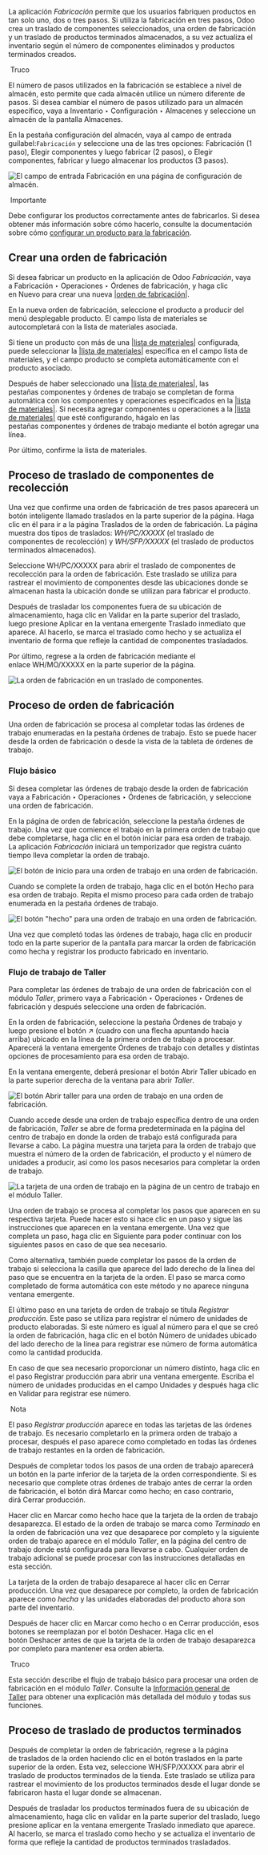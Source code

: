 La aplicación _Fabricación_ permite que los usuarios fabriquen productos en tan solo uno, dos o tres pasos. Si utiliza la fabricación en tres pasos, Odoo crea un traslado de componentes seleccionados, una orden de fabricación y un traslado de productos terminados almacenados, a su vez actualiza el inventario según el número de componentes eliminados y productos terminados creados.

 Truco

El número de pasos utilizados en la fabricación se establece a nivel de almacén, esto permite que cada almacén utilice un número diferente de pasos. Si desea cambiar el número de pasos utilizado para un almacén específico, vaya a Inventario ‣ Configuración ‣ Almacenes y seleccione un almacén de la pantalla Almacenes.

En la pestaña configuración del almacén, vaya al campo de entrada guilabel:`Fabricación` y seleccione una de las tres opciones: Fabricación (1 paso), Elegir componentes y luego fabricar (2 pasos), o Elegir componentes, fabricar y luego almacenar los productos (3 pasos).

![El campo de entrada Fabricación en una página de configuración de almacén.](https://www.odoo.com/documentation/17.0/es/_images/manufacturing-type1.png)

 Importante

Debe configurar los productos correctamente antes de fabricarlos. Si desea obtener más información sobre cómo hacerlo, consulte la documentación sobre cómo [configurar un producto para la fabricación](https://www.odoo.com/documentation/17.0/es/applications/inventory_and_mrp/manufacturing/basic_setup/configure_manufacturing_product.html#manufacturing-management-configure-manufacturing-product).

## Crear una orden de fabricación[](https://www.odoo.com/documentation/17.0/es/applications/inventory_and_mrp/manufacturing/basic_setup/three_step_manufacturing.html#create-manufacturing-order "Enlazar permanentemente con este título")

Si desea fabricar un producto en la aplicación de Odoo _Fabricación_, vaya a Fabricación ‣ Operaciones ‣ Órdenes de fabricación, y haga clic en Nuevo para crear una nueva [|orden de fabricación|](https://www.odoo.com/documentation/17.0/es/applications/inventory_and_mrp/manufacturing/basic_setup/three_step_manufacturing.html#id1).

En la nueva orden de fabricación, seleccione el producto a producir del menú desplegable producto. El campo lista de materiales se autocompletará con la lista de materiales asociada.

Si tiene un producto con más de una [|lista de materiales|](https://www.odoo.com/documentation/17.0/es/applications/inventory_and_mrp/manufacturing/basic_setup/three_step_manufacturing.html#id3) configurada, puede seleccionar la [|lista de materiales|](https://www.odoo.com/documentation/17.0/es/applications/inventory_and_mrp/manufacturing/basic_setup/three_step_manufacturing.html#id5) específica en el campo lista de materiales, y el campo producto se completa automáticamente con el producto asociado.

Después de haber seleccionado una [|lista de materiales|](https://www.odoo.com/documentation/17.0/es/applications/inventory_and_mrp/manufacturing/basic_setup/three_step_manufacturing.html#id7), las pestañas componentes y órdenes de trabajo se completan de forma automática con los componentes y operaciones especificados en la [|lista de materiales|](https://www.odoo.com/documentation/17.0/es/applications/inventory_and_mrp/manufacturing/basic_setup/three_step_manufacturing.html#id9). Si necesita agregar componentes u operaciones a la [|lista de materiales|](https://www.odoo.com/documentation/17.0/es/applications/inventory_and_mrp/manufacturing/basic_setup/three_step_manufacturing.html#id11) que esté configurando, hágalo en las pestañas componentes y órdenes de trabajo mediante el botón agregar una línea.

Por último, confirme la lista de materiales.

## Proceso de traslado de componentes de recolección[](https://www.odoo.com/documentation/17.0/es/applications/inventory_and_mrp/manufacturing/basic_setup/three_step_manufacturing.html#process-pick-components-transfer "Enlazar permanentemente con este título")

Una vez que confirme una orden de fabricación de tres pasos aparecerá un botón inteligente llamado traslados en la parte superior de la página. Haga clic en él para ir a la página Traslados de la orden de fabricación. La página muestra dos tipos de traslados: _WH/PC/XXXXX_ (el traslado de componentes de recolección) y _WH/SFP/XXXXX_ (el traslado de productos terminados almacenados).

Seleccione WH/PC/XXXXX para abrir el traslado de componentes de recolección para la orden de fabricación. Este traslado se utiliza para rastrear el movimiento de componentes desde las ubicaciones donde se almacenan hasta la ubicación donde se utilizan para fabricar el producto.

Después de trasladar los componentes fuera de su ubicación de almacenamiento, haga clic en Validar en la parte superior del traslado, luego presione Aplicar en la ventana emergente Traslado inmediato que aparece. Al hacerlo, se marca el traslado como hecho y se actualiza el inventario de forma que refleje la cantidad de componentes trasladados.

Por último, regrese a la orden de fabricación mediante el enlace WH/MO/XXXXX en la parte superior de la página.

![La orden de fabricación en un traslado de componentes.](https://www.odoo.com/documentation/17.0/es/_images/mo-bread-crumb.png)

## Proceso de orden de fabricación[](https://www.odoo.com/documentation/17.0/es/applications/inventory_and_mrp/manufacturing/basic_setup/three_step_manufacturing.html#process-manufacturing-order "Enlazar permanentemente con este título")

Una orden de fabricación se procesa al completar todas las órdenes de trabajo enumeradas en la pestaña órdenes de trabajo. Esto se puede hacer desde la orden de fabricación o desde la vista de la tableta de órdenes de trabajo.

### Flujo básico[](https://www.odoo.com/documentation/17.0/es/applications/inventory_and_mrp/manufacturing/basic_setup/three_step_manufacturing.html#basic-workflow "Enlazar permanentemente con este título")

Si desea completar las órdenes de trabajo desde la orden de fabricación vaya a Fabricación ‣ Operaciones ‣ Órdenes de fabricación, y seleccione una orden de fabricación.

En la página de orden de fabricación, seleccione la pestaña órdenes de trabajo. Una vez que comience el trabajo en la primera orden de trabajo que debe completarse, haga clic en el botón iniciar para esa orden de trabajo. La aplicación _Fabricación_ iniciará un temporizador que registra cuánto tiempo lleva completar la orden de trabajo.

![El botón de inicio para una orden de trabajo en una orden de fabricación.](https://www.odoo.com/documentation/17.0/es/_images/start-button-2.png)

Cuando se complete la orden de trabajo, haga clic en el botón Hecho para esa orden de trabajo. Repita el mismo proceso para cada orden de trabajo enumerada en la pestaña órdenes de trabajo.

![El botón "hecho" para una orden de trabajo en una orden de fabricación.](https://www.odoo.com/documentation/17.0/es/_images/done-button1.png)

Una vez que completó todas las órdenes de trabajo, haga clic en producir todo en la parte superior de la pantalla para marcar la orden de fabricación como hecha y registrar los producto fabricado en inventario.

### Flujo de trabajo de Taller[](https://www.odoo.com/documentation/17.0/es/applications/inventory_and_mrp/manufacturing/basic_setup/three_step_manufacturing.html#shop-floor-workflow "Enlazar permanentemente con este título")

Para completar las órdenes de trabajo de una orden de fabricación con el módulo _Taller_, primero vaya a Fabricación ‣ Operaciones ‣ Ordenes de fabricación y después seleccione una orden de fabricación.

En la orden de fabricación, seleccione la pestaña Órdenes de trabajo y luego presione el botón ↗️ (cuadro con una flecha apuntando hacia arriba) ubicado en la línea de la primera orden de trabajo a procesar. Aparecerá la ventana emergente Órdenes de trabajo con detalles y distintas opciones de procesamiento para esa orden de trabajo.

En la ventana emergente, deberá presionar el botón Abrir Taller ubicado en la parte superior derecha de la ventana para abrir _Taller_.

![El botón Abrir taller para una orden de trabajo en una orden de fabricación.](https://www.odoo.com/documentation/17.0/es/_images/shop-floor-button1.png)

Cuando accede desde una orden de trabajo específica dentro de una orden de fabricación, _Taller_ se abre de forma predeterminada en la página del centro de trabajo en donde la orden de trabajo está configurada para llevarse a cabo. La página muestra una tarjeta para la orden de trabajo que muestra el número de la orden de fabricación, el producto y el número de unidades a producir, así como los pasos necesarios para completar la orden de trabajo.

![La tarjeta de una orden de trabajo en la página de un centro de trabajo en el módulo Taller.](https://www.odoo.com/documentation/17.0/es/_images/work-order-card1.png)

Una orden de trabajo se procesa al completar los pasos que aparecen en su respectiva tarjeta. Puede hacer esto si hace clic en un paso y sigue las instrucciones que aparecen en la ventana emergente. Una vez que completa un paso, haga clic en Siguiente para poder continuar con los siguientes pasos en caso de que sea necesario.

Como alternativa, también puede completar los pasos de la orden de trabajo si selecciona la casilla que aparece del lado derecho de la línea del paso que se encuentra en la tarjeta de la orden. El paso se marca como completado de forma automática con este método y no aparece ninguna ventana emergente.

El último paso en una tarjeta de orden de trabajo se titula _Registrar producción_. Este paso se utiliza para registrar el número de unidades de producto elaboradas. Si este número es igual al número para el que se creó la orden de fabricación, haga clic en el botón Número de unidades ubicado del lado derecho de la línea para registrar ese número de forma automática como la cantidad producida.

En caso de que sea necesario proporcionar un número distinto, haga clic en el paso Registrar producción para abrir una ventana emergente. Escriba el número de unidades producidas en el campo Unidades y después haga clic en Validar para registrar ese número.

 Nota

El paso _Registrar producción_ aparece en todas las tarjetas de las órdenes de trabajo. Es necesario completarlo en la primera orden de trabajo a procesar, después el paso aparece como completado en todas las órdenes de trabajo restantes en la orden de fabricación.

Después de completar todos los pasos de una orden de trabajo aparecerá un botón en la parte inferior de la tarjeta de la orden correspondiente. Si es necesario que complete otras órdenes de trabajo antes de cerrar la orden de fabricación, el botón dirá Marcar como hecho; en caso contrario, dirá Cerrar producción.

Hacer clic en Marcar como hecho hace que la tarjeta de la orden de trabajo desaparezca. El estado de la orden de trabajo se marca como _Terminado_ en la orden de fabricación una vez que desaparece por completo y la siguiente orden de trabajo aparece en el módulo _Taller_, en la página del centro de trabajo donde está configurada para llevarse a cabo. Cualquier orden de trabajo adicional se puede procesar con las instrucciones detalladas en esta sección.

La tarjeta de la orden de trabajo desaparece al hacer clic en Cerrar producción. Una vez que desaparece por completo, la orden de fabricación aparece como _hecha_ y las unidades elaboradas del producto ahora son parte del inventario.

Después de hacer clic en Marcar como hecho o en Cerrar producción, esos botones se reemplazan por el botón Deshacer. Haga clic en el botón Deshacer antes de que la tarjeta de la orden de trabajo desaparezca por completo para mantener esa orden abierta.

 Truco

Esta sección describe el flujo de trabajo básico para procesar una orden de fabricación en el módulo _Taller_. Consulte la [Información general de Taller](https://www.odoo.com/documentation/17.0/es/applications/inventory_and_mrp/manufacturing/shop_floor/shop_floor_overview.html#manufacturing-shop-floor-shop-floor-overview) para obtener una explicación más detallada del módulo y todas sus funciones.

## Proceso de traslado de productos terminados[](https://www.odoo.com/documentation/17.0/es/applications/inventory_and_mrp/manufacturing/basic_setup/three_step_manufacturing.html#process-finished-product-transfer "Enlazar permanentemente con este título")

Después de completar la orden de fabricación, regrese a la página de traslados de la orden haciendo clic en el botón traslados en la parte superior de la orden. Esta vez, seleccione WH/SFP/XXXXX para abrir el traslado de productos terminados de la tienda. Este traslado se utiliza para rastrear el movimiento de los productos terminados desde el lugar donde se fabricaron hasta el lugar donde se almacenan.

Después de trasladar los productos terminados fuera de su ubicación de almacenamiento, haga clic en validar en la parte superior del traslado, luego presione aplicar en la ventana emergente Traslado inmediato que aparece. Al hacerlo, se marca el traslado como hecho y se actualiza el inventario de forma que refleje la cantidad de productos terminados trasladados.